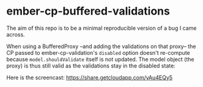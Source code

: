 # ember-cp-buffered-validations

The aim of this repo is to be a minimal reproducible version of a bug I came across.

When using a BufferedProxy –and adding the validations on that proxy– the CP passed to ember-cp-validation's `disabled` option doesn't re-compute because `model.shouldValidate` itself is not updated. The model object (the proxy) is thus still valid as the validations stay in the disabled state:

Here is the screencast:
https://share.getcloudapp.com/yAu4EQy5



